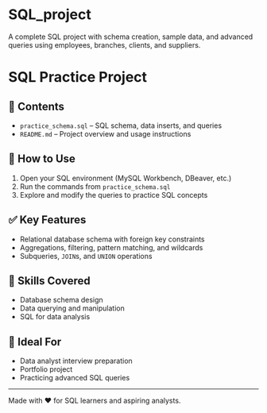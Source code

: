 # SQL_project
 A complete SQL project with schema creation, sample data, and advanced queries using employees, branches, clients, and suppliers.
# SQL Practice Project



## 📁 Contents
- `practice_schema.sql` – SQL schema, data inserts, and queries
- `README.md` – Project overview and usage instructions

## 🚀 How to Use
1. Open your SQL environment (MySQL Workbench, DBeaver, etc.)
2. Run the commands from `practice_schema.sql`
3. Explore and modify the queries to practice SQL concepts

## ✅ Key Features
- Relational database schema with foreign key constraints
- Aggregations, filtering, pattern matching, and wildcards
- Subqueries, `JOIN`s, and `UNION` operations

## 🧠 Skills Covered
- Database schema design
- Data querying and manipulation
- SQL for data analysis

## 📌 Ideal For
- Data analyst interview preparation
- Portfolio project
- Practicing advanced SQL queries

---

Made with ❤️ for SQL learners and aspiring analysts.
